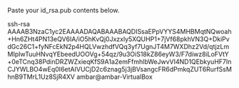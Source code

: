 Paste your id_rsa.pub contents below.






















ssh-rsa AAAAB3NzaC1yc2EAAAADAQABAAABAQDISsaEPpVYYS4MHBMqtNQwoah+Hn6ZHt4PN13eQV6IA/iO5hKvQj0Jxzxly5XQUHP1+7jVf68pkhVN3Q+DkiPvdGc26C1+fyNFcEkN2p4HQLVwzhdfVQq3yf7UgnJT4M7WXDhz2Vd/qtjzLmMIpIwTuuHNvqYEbeedUOOVg+54qz/9u3OiS18kZ86eyW3/F7diwz8iLoFVtY+0eTCnq38PdinDRZWZxieqKfS9A1a2emFfmhlbWeJwvVI4ND1QEbkyuHF7InCJYWLBO4wEq0I6etAIVUCjD2c6znag5j3jBVsangcFR6dPmkqZUT6RurfSsMhnB9TMrL1Uz8SjR4XV ambar@ambar-VirtualBox
